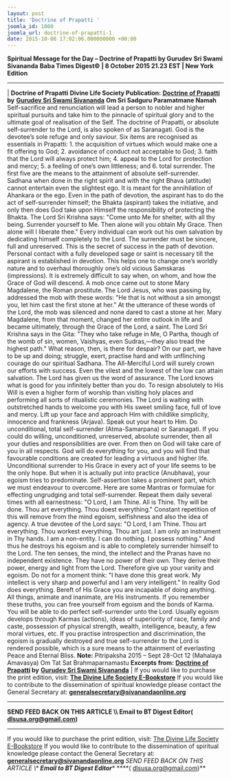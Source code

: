```yaml
---
layout: post
title: 'Doctrine of Prapatti '
joomla_id: 1080
joomla_url: doctrine-of-prapatti-1
date: 2015-10-08 17:02:06.000000000 +00:00
---
```

**Spiritual Message for the Day – Doctrine of Prapatti by Gurudev Sri Swami Sivananda**
 **Baba Times Digest© | 8 October 2015 21.23 EST | New York Edition**
* * *
| 
**Doctrine of Prapatti**
**Divine Life Society Publication:** [**Doctrine of Prapatti**](http://www.dlshq.org/discourse/jul2000.htm) **by** [**Gurudev Sri Swami Sivananda**](http://www.dlshq.org/saints/siva.htm)
**Om Sri Sadguru Paramatmane Namah**
Self-sacrifice and renunciation will lead a person to nobler and higher spiritual pursuits and take him to the pinnacle of spiritual glory and to the ultimate goal of realisation of the Self.
The doctrine of Prapatti, or absolute self-surrender to the Lord, is also spoken of as Saranagati. God is the devotee’s sole refuge and only saviour. Six items are recognised as essentials in Prapatti: 1. the acquisition of virtues which would make one a fit offering to God; 2. avoidance of conduct not acceptable to God; 3. faith that the Lord will always protect him; 4. appeal to the Lord for protection and mercy; 5. a feeling of one’s own littleness; and 6. total surrender. The first five are the means to the attainment of absolute self-surrender.
Sadhana when done in the right spirit and with the right Bhava (attitude) cannot entertain even the slightest ego. It is meant for the annihilation of Ahankara or the ego. Even in the path of devotion, the aspirant has to do the act of self-surrender himself; the Bhakta (aspirant) takes the initiative, and only then does God take upon Himself the responsibility of protecting the Bhakta. The Lord Sri Krishna says: "Come unto Me for shelter, with all thy being. Surrender yourself to Me. Then alone will you obtain My Grace. Then alone will I liberate thee."
Every individual can work out his own salvation by dedicating himself completely to the Lord. The surrender must be sincere, full and unreserved. This is the secret of success in the path of devotion. Personal contact with a fully developed sage or saint is necessary till the aspirant is established in devotion. This helps one to change one’s worldly nature and to overhaul thoroughly one’s old vicious Samskaras (impressions).
It is extremely difficult to say when, on whom, and how the Grace of God will descend. A mob once came out to stone Mary Magdalene, the Roman prostitute. The Lord Jesus, who was passing by, addressed the mob with these words: "He that is not without a sin amongst you, let him cast the first stone at her." At the utterance of these words of the Lord, the mob was silenced and none dared to cast a stone at her. Mary Magdalene, from that moment, changed her entire outlook in life and became ultimately, through the Grace of the Lord, a saint. The Lord Sri Krishna says in the Gita: "They who take refuge in Me, O Partha, though of the womb of sin, women, Vaishyas, even Sudras,—they also tread the highest path." What reason, then, is there for despair? On our part, we have to be up and doing; struggle, exert, practise hard and with unflinching courage do our spiritual Sadhana. The All-Merciful Lord will surely crown our efforts with success. Even the vilest and the lowest of the low can attain salvation. The Lord has given us the word of assurance.
The Lord knows what is good for you infinitely better than you do. To resign absolutely to His Will is even a higher form of worship than visiting holy places and performing all sorts of ritualistic ceremonies. The Lord is waiting with outstretched hands to welcome you with His sweet smiling face, full of love and mercy. Lift up your face and approach Him with childlike simplicity, innocence and frankness (Arjava). Speak out your heart to Him. Do unconditional, total self-surrender (Atma-Samarpana) or Saranagati. If you could do willing, unconditioned, unreserved, absolute surrender, then all your duties and responsibilities are over. From then on God will take care of you in all respects. God will do everything for you, and you will find that favourable conditions are created for leading a virtuous and higher life.
Unconditional surrender to His Grace in every act of your life seems to be the only hope. But when it is actually put into practice (Anubhava), your egoism tries to predominate. Self-assertion takes a prominent part, which we must endeavour to overcome.
Here are some Mantras or formulae for effecting ungrudging and total self-surrender. Repeat them daily several times with all earnestness: "O Lord, I am Thine. All is Thine. Thy will be done. Thou art everything. Thou doest everything." Constant repetition of this will remove from the mind egoism, selfishness and also the idea of agency. A true devotee of the Lord says: "O Lord, I am Thine. Thou art everything. Thou workest everything. Thou art just. I am only an instrument in Thy hands. I am a non-entity. I can do nothing. I possess nothing." And thus he destroys his egoism and is able to completely surrender himself to the Lord.
The ten senses, the mind, the intellect and the Pranas have no independent existence. They have no power of their own. They derive their power, energy and light from the Lord. Therefore give up your vanity and egoism. Do not for a moment think: "I have done this great work. My intellect is very sharp and powerful and I am very intelligent." In reality God does everything. Bereft of His Grace you are incapable of doing anything. All things, animate and inanimate, are His instruments. If you remember these truths, you can free yourself from egoism and the bonds of Karma. You will be able to do perfect self-surrender unto the Lord.
Usually egoism develops through Karmas (actions), ideas of superiority of race, family and caste, possession of physical strength, wealth, intelligence, beauty, a few moral virtues, etc. If you practise introspection and discrimination, the egoism is gradually destroyed and true self-surrender to the Lord is rendered possible, which is a sure means to the attainment of everlasting Peace and Eternal Bliss.
**Note:** Pitripaksha 2015 – Sept 28-Oct 12 (Mahalaya Amavasya)
Om Tat Sat Brahmaparnamastu
**Excerpts from:** **[Doctrine of Prapatti](http://www.dlshq.org/discourse/jul2000.htm) by** [**Gurudev Sri Swami Sivananda**](http://www.dlshq.org/saints/siva.htm)
 |
If you would like to purchase the print edition, visit: **[The Divine Life Society E-Bookstore](http://www.dlshq.org/download/download.htm)**
If you would like to contribute to the dissemination of spiritual knowledge please contact the General Secretary at: [](mailto:%20%3Cscript%20type=%27text/javascript%27%3E%20%3C%21--%20var%20prefix%20=%20%27ma%27%20+%20%27il%27%20+%20%27to%27;%20var%20path%20=%20%27hr%27%20+%20%27ef%27%20+%20%27=%27;%20var%20addy57016%20=%20%27generalsecretary%27%20+%20%27@%27;%20addy57016%20=%20addy57016%20+%20%27sivanandaonline%27%20+%20%27.%27%20+%20%27org%27;%20document.write%28%27%3Ca%20%27%20+%20path%20+%20%27%5C%27%27%20+%20prefix%20+%20%27:%27%20+%20addy57016%20+%20%27%5C%27%3E%27%29;%20document.write%28addy57016%29;%20document.write%28%27%3C%5C/a%3E%27%29;%20//--%3E%5Cn%20%3C/script%3E%3Cscript%20type=%27text/javascript%27%3E%20%3C%21--%20document.write%28%27%3Cspan%20style=%5C%27display:%20none;%5C%27%3E%27%29;%20//--%3E%20%3C/script%3EThis%20email%20address%20is%20being%20protected%20from%20spambots.%20You%20need%20JavaScript%20enabled%20to%20view%20it.%20%3Cscript%20type=%27text/javascript%27%3E%20%3C%21--%20document.write%28%27%3C/%27%29;%20document.write%28%27span%3E%27%29;%20//--%3E%20%3C/script%3E?subject=Contribution%20to%20Dissemination%20of%20Spiritual%20Knowledge) **generalsecretary@sivanandaonline.org**
****
**SEND FEED BACK ON THIS ARTICLE \\\ Email to BT Digest Editor[](mailto:%20%3Cscript%20type=%27text/javascript%27%3E%20%3C%21--%20var%20prefix%20=%20%27ma%27%20+%20%27il%27%20+%20%27to%27;%20var%20path%20=%20%27hr%27%20+%20%27ef%27%20+%20%27=%27;%20var%20addy72654%20=%20%27dlsusa.org%27%20+%20%27@%27;%20addy72654%20=%20addy72654%20+%20%27gmail%27%20+%20%27.%27%20+%20%27com%27;%20document.write%28%27%3Ca%20%27%20+%20path%20+%20%27%5C%27%27%20+%20prefix%20+%20%27:%27%20+%20addy72654%20+%20%27%5C%27%3E%27%29;%20document.write%28addy72654%29;%20document.write%28%27%3C%5C/a%3E%27%29;%20//--%3E%5Cn%20%3C/script%3E%3Cscript%20type=%27text/javascript%27%3E%20%3C%21--%20document.write%28%27%3Cspan%20style=%5C%27display:%20none;%5C%27%3E%27%29;%20//--%3E%20%3C/script%3EThis%20email%20address%20is%20being%20protected%20from%20spambots.%20You%20need%20JavaScript%20enabled%20to%20view%20it.%20%3Cscript%20type=%27text/javascript%27%3E%20%3C%21--%20document.write%28%27%3C/%27%29;%20document.write%28%27span%3E%27%29;%20//--%3E%20%3C/script%3E?subject=DLS%20Posts)( [dlsusa.org@gmail.com](mailto:dlsusa.org@gmail.com))**
* * *
  
If you would like to purchase the print edition, visit: [The Divine Life Society E-Bookstore](http://www.dlshq.org/download/download.htm)
If you would like to contribute to the dissemination of spiritual knowledge please contact the General Secretary at: **[generalsecretary@sivanandaonline.org](mailto:generalsecretary@sivanandaonline.org)**
**SEND FEED BACK ON THIS ARTICLE \\\**  **Email to BT Digest Editor**** [](mailto:%20%3Cscript%20type=%27text/javascript%27%3E%20%3C%21--%20var%20prefix%20=%20%27ma%27%20+%20%27il%27%20+%20%27to%27;%20var%20path%20=%20%27hr%27%20+%20%27ef%27%20+%20%27=%27;%20var%20addy72654%20=%20%27dlsusa.org%27%20+%20%27@%27;%20addy72654%20=%20addy72654%20+%20%27gmail%27%20+%20%27.%27%20+%20%27com%27;%20document.write%28%27%3Ca%20%27%20+%20path%20+%20%27%5C%27%27%20+%20prefix%20+%20%27:%27%20+%20addy72654%20+%20%27%5C%27%3E%27%29;%20document.write%28addy72654%29;%20document.write%28%27%3C%5C/a%3E%27%29;%20//--%3E%5Cn%20%3C/script%3E%3Cscript%20type=%27text/javascript%27%3E%20%3C%21--%20document.write%28%27%3Cspan%20style=%5C%27display:%20none;%5C%27%3E%27%29;%20//--%3E%20%3C/script%3EThis%20email%20address%20is%20being%20protected%20from%20spambots.%20You%20need%20JavaScript%20enabled%20to%20view%20it.%20%3Cscript%20type=%27text/javascript%27%3E%20%3C%21--%20document.write%28%27%3C/%27%29;%20document.write%28%27span%3E%27%29;%20//--%3E%20%3C/script%3E?subject=DLS%20Posts)****( [dlsusa.org@gmail.com](mailto:dlsusa.org@gmail.com))**  
